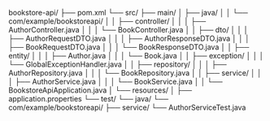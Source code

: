 bookstore-api/
 ├── pom.xml
 └── src/
     ├── main/
     │   ├── java/
     │   │   └── com/example/bookstoreapi/
     │   │       ├── controller/
     │   │       │    ├── AuthorController.java
     │   │       │    └── BookController.java
     │   │       ├── dto/
     │   │       │    ├── AuthorRequestDTO.java
     │   │       │    ├── AuthorResponseDTO.java
     │   │       │    ├── BookRequestDTO.java
     │   │       │    └── BookResponseDTO.java
     │   │       ├── entity/
     │   │       │    ├── Author.java
     │   │       │    └── Book.java
     │   │       ├── exception/
     │   │       │    └── GlobalExceptionHandler.java
     │   │       ├── repository/
     │   │       │    ├── AuthorRepository.java
     │   │       │    └── BookRepository.java
     │   │       ├── service/
     │   │       │    ├── AuthorService.java
     │   │       │    └── BookService.java
     │   │       └── BookstoreApiApplication.java
     │   └── resources/
     │        ├── application.properties
     └── test/
         └── java/
             └── com/example/bookstoreapi/
                 ├── service/
                    └── AuthorServiceTest.java
                 
